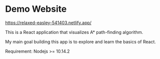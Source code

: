 # Demo Website
https://relaxed-easley-541403.netlify.app/


This is a React application that visualizes A* path-finding algorithm.

My main goal building this app is to explore and learn the basics of React.

Requirement: 
Nodejs >= 10.14.2
